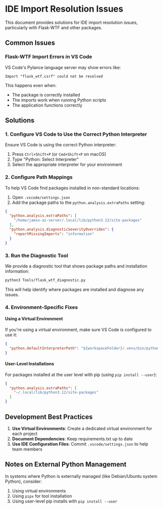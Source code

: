 # IDE Import Resolution Issues

This document provides solutions for IDE import resolution issues, particularly with Flask-WTF and other packages.

## Common Issues

### Flask-WTF Import Errors in VS Code

VS Code's Pylance language server may show errors like:
```
Import "flask_wtf.csrf" could not be resolved
```

This happens even when:
- The package is correctly installed
- The imports work when running Python scripts 
- The application functions correctly

## Solutions

### 1. Configure VS Code to Use the Correct Python Interpreter

Ensure VS Code is using the correct Python interpreter:

1. Press `Ctrl+Shift+P` (or `Cmd+Shift+P` on macOS)
2. Type "Python: Select Interpreter"
3. Select the appropriate interpreter for your environment

### 2. Configure Path Mappings

To help VS Code find packages installed in non-standard locations:

1. Open `.vscode/settings.json`
2. Add the package paths to the `python.analysis.extraPaths` setting:

```json
{
  "python.analysis.extraPaths": [
    "/home/jamso-ai-server/.local/lib/python3.12/site-packages"
  ],
  "python.analysis.diagnosticSeverityOverrides": {
    "reportMissingImports": "information"
  }
}
```

### 3. Run the Diagnostic Tool

We provide a diagnostic tool that shows package paths and installation information:

```bash
python3 Tools/flask_wtf_diagnostic.py
```

This will help identify where packages are installed and diagnose any issues.

### 4. Environment-Specific Fixes

#### Using a Virtual Environment

If you're using a virtual environment, make sure VS Code is configured to use it:

```json
{
  "python.defaultInterpreterPath": "${workspaceFolder}/.venv/bin/python"
}
```

#### User-Level Installations

For packages installed at the user level with pip (using `pip install --user`):

```json
{
  "python.analysis.extraPaths": [
    "~/.local/lib/python3.12/site-packages"
  ]
}
```

## Development Best Practices

1. **Use Virtual Environments**: Create a dedicated virtual environment for each project
2. **Document Dependencies**: Keep requirements.txt up to date
3. **Use IDE Configuration Files**: Commit `.vscode/settings.json` to help team members

## Notes on External Python Management

In systems where Python is externally managed (like Debian/Ubuntu system Python), consider:

1. Using virtual environments
2. Using `pipx` for tool installation
3. Using user-level pip installs with `pip install --user`
